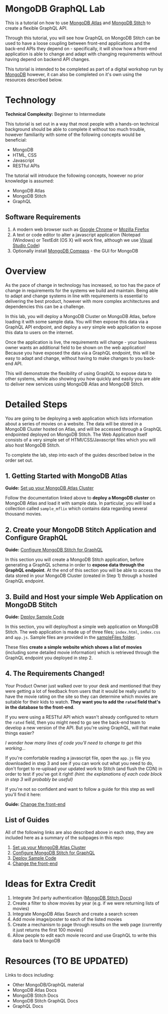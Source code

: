 # MongoDB GraphQL Lab
This is a tutorial on how to use [MongoDB Atlas](https://cloud.mongodb.com) and [MongoDB Stitch](https://www.mongodb.com/cloud/stitch) to create a flexible GraphQL API. 

Through this tutorial, you will see how GraphQL on MongoDB Stitch can be used to have a loose coupling between front-end applications and the back-end APIs they depend on - specifically, it will show how a front-end application is able to change and adapt with changing requirements without having depend on backend API changes. 

This tutorial is intended to be completed as part of a digital workshop run by [MongoDB](https://www.mongodb.com) however, it can also be completed on it's own using the resources described below.

# Technology
**Technical Complexity:** Beginner to Intermediate

This tutorial is set out in a way that most people with a hands-on technical background should be able to complete it without too much trouble, however familiarity with some of the following concepts would be beneficial:

* MongoDB
* HTML, CSS
* Javascript
* RESTful APIs

The tutorial will introduce the following concepts, however no prior knowledge is assumed:
* MongoDB Atlas
* MongoDB Stitch
* GraphQL

## Software Requirements
1. A modern web browser such as [Google Chrome](https://chrome.google.com) or [Mozilla Firefox](https://www.mozilla.org/en-GB/firefox/)
2. A text or code editor to alter a javascript application (Notepad (Windows) or TextEdit (OS X) will work fine, although we use [Visual Studio Code](https://code.visualstudio.com/download))
3. Optionally install [MongoDB Compass](https://www.mongodb.com/products/compass) - the GUI for MongoDB


# Overview
As the pace of change in technology has increased, so too has the pace of change in requirements for the systems we build and maintain. Being able to adapt and change systems in line with requirements is essential to delivering the best product, however with more complex architectures and dependencies this can be a challenge.

In this lab, you will deploy a MongoDB Cluster on MongoDB Atlas, before loading it with some sample data. You will then expose this data via a GraphQL API endpoint, and deploy a *very* simple web application to expose this data to users on the internet.

Once the application is live, the requirements will change - your business owner wants an additional field to be shown on the web application! Because you have exposed the data via a GraphQL endpoint, this will be easy to adapt and change, without having to make changes to you back-end API. 

This will demonstrate the flexibility of using GraphQL to expose data to other systems, while also showing you how quickly and easily you are able to deliver new services using MongoDB Atlas and MongoDB Stitch.

# Detailed Steps
You are going to be deploying a web application which lists information about a series of movies on a website. The data will be stored in a MongoDB Cluster hosted on Atlas, and will be accessed through a GraphQL endpointed deployed on MongoDB Stitch. The Web Application itself consists of a very simple set of HTMl/CSS/Javascript files which you will also host MongoDB Stitch. 

To complete the lab, step into each of the guides described below in the order set out. 

## 1. Getting Started with MongoDB Atlas
**Guide:** [Set up your MongoDB Atlas Cluster](docs/01-mongodb-atlas.md)

Follow the documentation linked above to **deploy a MongoDB cluster** on MongoDB Atlas and load it with sample data. In particular, you will load a collection called `sample_mflix` which contains data regarding several thousand movies. 

## 2. Create your MongoDB Stitch Application and Configure GraphQL
**Guide:** [Configure MongoDB Stitch for GraphQL](docs/02-mongodb-stitch-graphql.md)

In this section you will create a MongoDB Stitch application, before generating a GraphQL schema in order to **expose data through the GraphQL endpoint**. At the end of this section you will be able to access the data stored in your MongoDB Cluster (created in Step 1) through a hosted GraphQL endpoint.

## 3. Build and Host your simple Web Application on MongoDB Stitch
**Guide:** [Deploy Sample Code](docs/03-deploy-sample.md)

In this section, you will deploy/host a simple web application on MongoDB Stitch. The web application is made up of three files; `index.html`, `index.css` and `app.js`. Sample files are provided in the [sampleFiles folder](./sampleFiles). 

These files **create a simple website which shows a list of movies** (including some detailed movie information) which is retrieved through the GraphQL endpoint you deployed in step 2. 

## 4. The Requirements Changed!
Your Product Owner just walked over to your desk and mentioned that they were getting a lot of feedback from users that it would be really useful to have the movie rating on the site so they can determine which movies are suitable for their kids to watch. **They want you to add the `rated` field that's in the database to the front-end**. 

If you were using a RESTful API which wasn't already configured to return the `rated` field, then you might need to go see the back-end team to develop a new version of the API. But you're using GraphQL, will that make things easier?

*I wonder how many lines of code you'll need to change to get this working...*

If you're comfortable reading a javascript file, open the `app.js` file you downloaded in step 3 and see if you can work out what you need to do, don't forget to re-upload your updated work to Stitch (and flush the CDN) in order to test if you've got it right! *(hint: the explanations of each code block in step 3 will probably be useful)*

If you're not so confident and want to follow a guide for this step as well you'll find it here: 

**Guide:** [Change the front-end](docs/04-changing-requirements.md)

## List of Guides
All of the following links are also described above in each step, they are included here as a summary of the subpages in this repo:

1. [Set up your MongoDB Atlas Cluster](docs/01-mongodb-atlas.md)
2. [Configure MongoDB Stitch for GraphQL](docs/02-mongodb-stitch-graphql.md)
3. [Deploy Sample Code](docs/03-deploy-sample.md)
4. [Change the front-end](docs/04-changing-requirements.md)

# Ideas for Extra Credit
1. Integrate 3rd party authentication ([MongoDB Stitch Docs](https://docs.mongodb.com/stitch/authentication/providers/))
2. Create a filter to show movies by year (e.g. if we were returning lists of movies)
3. Integrate MongoDB Atlas Search and create a search screen
4. Add movie image/poster to each of the listed movies
5. Create a mechanism to page through results on the web page (currently it just returns the first 100 movies)
6. Allow people to edit each movie record and use GraphQL to write this data back to MongoDB

# Resources (TO BE UPDATED)
Links to docs including:
* Other MongoDB/GraphQL material
* MongoDB Atlas Docs
* MongoDB Stitch Docs
* MongoDB Stitch GraphQL Docs
* GraphQL Docs